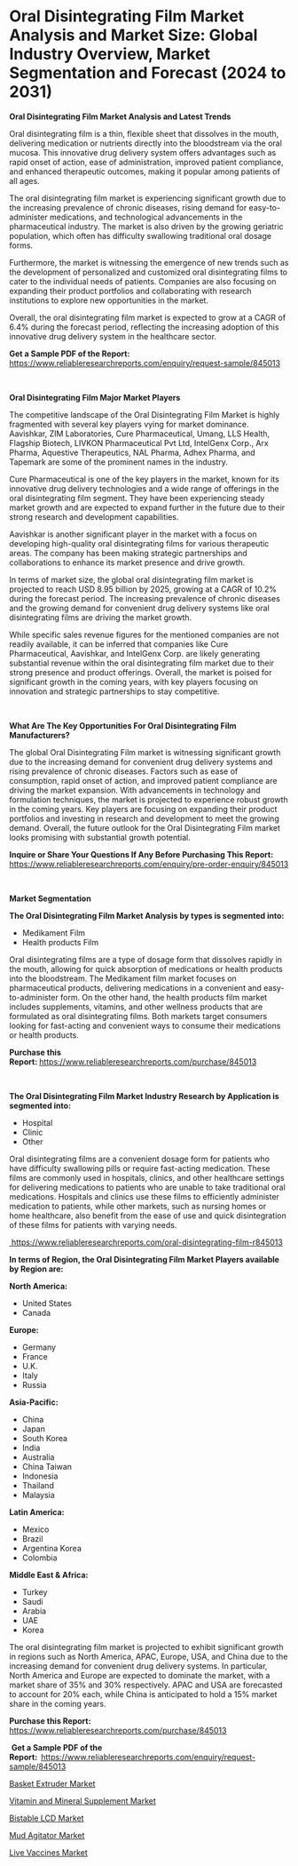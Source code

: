 <p><h1>Oral Disintegrating Film Market Analysis and Market Size: Global Industry Overview, Market Segmentation and Forecast (2024 to 2031)</h1></p><p><strong>Oral Disintegrating Film Market Analysis and Latest Trends</strong></p>
<p><p>Oral disintegrating film is a thin, flexible sheet that dissolves in the mouth, delivering medication or nutrients directly into the bloodstream via the oral mucosa. This innovative drug delivery system offers advantages such as rapid onset of action, ease of administration, improved patient compliance, and enhanced therapeutic outcomes, making it popular among patients of all ages.</p><p>The oral disintegrating film market is experiencing significant growth due to the increasing prevalence of chronic diseases, rising demand for easy-to-administer medications, and technological advancements in the pharmaceutical industry. The market is also driven by the growing geriatric population, which often has difficulty swallowing traditional oral dosage forms.</p><p>Furthermore, the market is witnessing the emergence of new trends such as the development of personalized and customized oral disintegrating films to cater to the individual needs of patients. Companies are also focusing on expanding their product portfolios and collaborating with research institutions to explore new opportunities in the market.</p><p>Overall, the oral disintegrating film market is expected to grow at a CAGR of 6.4% during the forecast period, reflecting the increasing adoption of this innovative drug delivery system in the healthcare sector.</p></p>
<p><strong>Get a Sample PDF of the Report:&nbsp;</strong> <a href="https://www.reliableresearchreports.com/enquiry/request-sample/845013">https://www.reliableresearchreports.com/enquiry/request-sample/845013</a></p>
<p>&nbsp;</p>
<p><strong>Oral Disintegrating Film Major Market Players</strong></p>
<p><p>The competitive landscape of the Oral Disintegrating Film Market is highly fragmented with several key players vying for market dominance. Aavishkar, ZIM Laboratories, Cure Pharmaceutical, Umang, LLS Health, Flagship Biotech, LIVKON Pharmaceutical Pvt Ltd, IntelGenx Corp., Arx Pharma, Aquestive Therapeutics, NAL Pharma, Adhex Pharma, and Tapemark are some of the prominent names in the industry. </p><p>Cure Pharmaceutical is one of the key players in the market, known for its innovative drug delivery technologies and a wide range of offerings in the oral disintegrating film segment. They have been experiencing steady market growth and are expected to expand further in the future due to their strong research and development capabilities. </p><p>Aavishkar is another significant player in the market with a focus on developing high-quality oral disintegrating films for various therapeutic areas. The company has been making strategic partnerships and collaborations to enhance its market presence and drive growth. </p><p>In terms of market size, the global oral disintegrating film market is projected to reach USD 8.95 billion by 2025, growing at a CAGR of 10.2% during the forecast period. The increasing prevalence of chronic diseases and the growing demand for convenient drug delivery systems like oral disintegrating films are driving the market growth. </p><p>While specific sales revenue figures for the mentioned companies are not readily available, it can be inferred that companies like Cure Pharmaceutical, Aavishkar, and IntelGenx Corp. are likely generating substantial revenue within the oral disintegrating film market due to their strong presence and product offerings. Overall, the market is poised for significant growth in the coming years, with key players focusing on innovation and strategic partnerships to stay competitive.</p></p>
<p>&nbsp;</p>
<p><strong>What Are The Key Opportunities For Oral Disintegrating Film Manufacturers?</strong></p>
<p><p>The global Oral Disintegrating Film market is witnessing significant growth due to the increasing demand for convenient drug delivery systems and rising prevalence of chronic diseases. Factors such as ease of consumption, rapid onset of action, and improved patient compliance are driving the market expansion. With advancements in technology and formulation techniques, the market is projected to experience robust growth in the coming years. Key players are focusing on expanding their product portfolios and investing in research and development to meet the growing demand. Overall, the future outlook for the Oral Disintegrating Film market looks promising with substantial growth potential.</p></p>
<p><strong>Inquire or Share Your Questions If Any Before Purchasing This Report:</strong> <a href="https://www.reliableresearchreports.com/enquiry/pre-order-enquiry/845013">https://www.reliableresearchreports.com/enquiry/pre-order-enquiry/845013</a></p>
<p>&nbsp;</p>
<p><strong>Market Segmentation</strong></p>
<p><strong>The Oral Disintegrating Film Market Analysis by types is segmented into:</strong></p>
<p><ul><li>Medikament Film</li><li>Health products Film</li></ul></p>
<p><p>Oral disintegrating films are a type of dosage form that dissolves rapidly in the mouth, allowing for quick absorption of medications or health products into the bloodstream. The Medikament film market focuses on pharmaceutical products, delivering medications in a convenient and easy-to-administer form. On the other hand, the health products film market includes supplements, vitamins, and other wellness products that are formulated as oral disintegrating films. Both markets target consumers looking for fast-acting and convenient ways to consume their medications or health products.</p></p>
<p><strong>Purchase this Report:&nbsp;</strong><a href="https://www.reliableresearchreports.com/purchase/845013">https://www.reliableresearchreports.com/purchase/845013</a></p>
<p>&nbsp;</p>
<p><strong>The Oral Disintegrating Film Market Industry Research by Application is segmented into:</strong></p>
<p><ul><li>Hospital</li><li>Clinic</li><li>Other</li></ul></p>
<p><p>Oral disintegrating films are a convenient dosage form for patients who have difficulty swallowing pills or require fast-acting medication. These films are commonly used in hospitals, clinics, and other healthcare settings for delivering medications to patients who are unable to take traditional oral medications. Hospitals and clinics use these films to efficiently administer medication to patients, while other markets, such as nursing homes or home healthcare, also benefit from the ease of use and quick disintegration of these films for patients with varying needs.</p></p>
<p><a href="https://www.reliableresearchreports.com/oral-disintegrating-film-r845013">&nbsp;https://www.reliableresearchreports.com/oral-disintegrating-film-r845013</a></p>
<p><strong>In terms of Region, the Oral Disintegrating Film Market Players available by Region are:</strong></p>
<p>
    <p> <strong> North America: </strong>
        <ul>
            <li>United States</li>
            <li>Canada</li>
        </ul>
        </p> 
    <p> <strong> Europe: </strong>
        <ul>
            <li>Germany</li>
            <li>France</li>
            <li>U.K.</li>
            <li>Italy</li>
            <li>Russia</li>
        </ul>
        </p> 
    <p> <strong> Asia-Pacific: </strong>
        <ul>
            <li>China</li>
            <li>Japan</li>
            <li>South Korea</li>
            <li>India</li>
            <li>Australia</li>
            <li>China Taiwan</li>
            <li>Indonesia</li>
            <li>Thailand</li>
            <li>Malaysia</li>
        </ul>
        </p> 
    <p> <strong> Latin America: </strong>
        <ul>
            <li>Mexico</li>
            <li>Brazil</li>
            <li>Argentina Korea</li>
            <li>Colombia</li>
        </ul>
        </p> 
    <p> <strong> Middle East & Africa: </strong>
        <ul>
            <li>Turkey</li>
            <li>Saudi</li>
            <li>Arabia</li>
            <li>UAE</li>
            <li>Korea</li>
        </ul>
    </p>
    </p>
<p><p>The oral disintegrating film market is projected to exhibit significant growth in regions such as North America, APAC, Europe, USA, and China due to the increasing demand for convenient drug delivery systems. In particular, North America and Europe are expected to dominate the market, with a market share of 35% and 30% respectively. APAC and USA are forecasted to account for 20% each, while China is anticipated to hold a 15% market share in the coming years.</p></p>
<p><strong>Purchase this Report: </strong><a href="https://www.reliableresearchreports.com/purchase/845013">https://www.reliableresearchreports.com/purchase/845013</a></p>
<p>&nbsp;<strong>Get a Sample PDF of the Report:&nbsp;&nbsp;</strong><a href="https://www.reliableresearchreports.com/enquiry/request-sample/845013">https://www.reliableresearchreports.com/enquiry/request-sample/845013</a></p>
<p><strong></strong></p>
<p><p><a href="https://medium.com/@stephaniewynterk14/basket-extruder-market-size-growth-trends-statistics-forecasts-2024-2031-fa0a2f07334d">Basket Extruder Market</a></p><p><a href="https://github.com/alexxisgm/Market-Research-Report-List-2/blob/main/vitamin-and-mineral-supplement-market.md">Vitamin and Mineral Supplement Market</a></p><p><a href="https://medium.com/@shawnsmithv6981/bistable-lcd-market-outlook-complete-industry-analysis-2024-to-2031-48bd9708fdc8">Bistable LCD Market</a></p><p><a href="https://medium.com/@charles.fisher4346/mud-agitator-market-trends-focusing-on-mud-agitator-market-insight-and-forecast-analysis-2024-1554875620ca">Mud Agitator Market</a></p><p><a href="https://github.com/sifatuddin25/Market-Research-Report-List-2/blob/main/live-vaccines-market.md">Live Vaccines Market</a></p></p>
